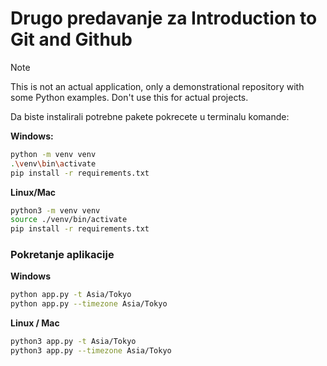 # Drugo predavanje za Introduction to Git and Github

>[!NOTE]
>This is not an actual application, only a demonstrational repository with some Python examples. Don't use this for actual projects.

Da biste instalirali potrebne pakete pokrecete u terminalu komande:


**Windows:**

```bash
python -m venv venv
.\venv\bin\activate
pip install -r requirements.txt
```
**Linux/Mac**

```bash
python3 -m venv venv
source ./venv/bin/activate 
pip install -r requirements.txt
```

### Pokretanje aplikacije


**Windows**

```bash
python app.py -t Asia/Tokyo
python app.py --timezone Asia/Tokyo
```

**Linux / Mac**

```bash
python3 app.py -t Asia/Tokyo
python3 app.py --timezone Asia/Tokyo
```